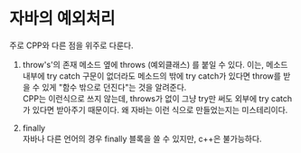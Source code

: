 # 자바의 예외처리  
주로 CPP와 다른 점을 위주로 다룬다.  

1. throw's'의 존재
	메소드 옆에 throws (예외클래스) 를 붙일 수 있다. 이는, 메소드 내부에 try catch 구문이 없더라도 메소드의 밖에 try catch가 있다면 throw를 받을 수 있게 "함수 밖으로 던진다"는 것을 알려준다.  
	CPP는 이런식으로 쓰지 않는데, throws가 없이 그냥 try만 써도 외부에 try catch가 있다면 받아주기 때문이다. 왜 자바는 이런 식으로 만들었는지는 미스테리이다.  

2. finally  
	자바나 다른 언어의 경우 finally 블록을 쓸 수 있지만, c++은 불가능하다. 